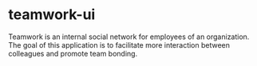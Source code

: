 # teamwork-ui

Teamwork is an ​internal social network for employees of an organization. The goal of this application is to facilitate more interaction between colleagues and promote team bonding. 
